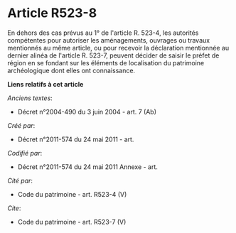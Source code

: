 # Article R523-8

En dehors des cas prévus au 1° de l'article R. 523-4, les autorités compétentes pour autoriser les aménagements, ouvrages ou
travaux mentionnés au même article, ou pour recevoir la déclaration mentionnée au dernier alinéa de l'article R. 523-7,
peuvent décider de saisir le préfet de région en se fondant sur les éléments de localisation du patrimoine archéologique dont
elles ont connaissance.

**Liens relatifs à cet article**

_Anciens textes_:

  - Décret n°2004-490 du 3 juin 2004 - art. 7 (Ab)

_Créé par_:

  - Décret n°2011-574 du 24 mai 2011  - art.

_Codifié par_:

  - Décret n°2011-574 du 24 mai 2011 Annexe - art.

_Cité par_:

  - Code du patrimoine - art. R523-4 (V)

_Cite_:

  - Code du patrimoine - art. R523-7 (V)
